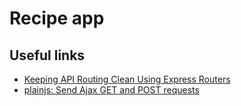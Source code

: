 # Recipe app
## Useful links
- [Keeping API Routing Clean Using Express Routers](https://scotch.io/tutorials/keeping-api-routing-clean-using-express-routers)
- [plainjs: Send Ajax GET and POST requests](https://plainjs.com/javascript/ajax/send-ajax-get-and-post-requests-47/)